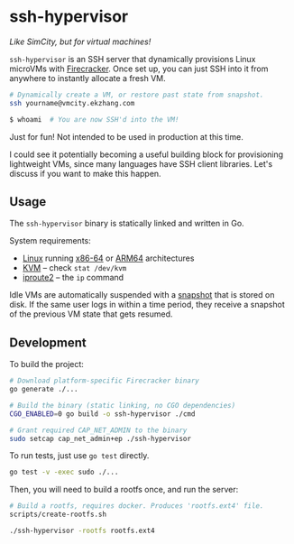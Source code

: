 # ssh-hypervisor

_Like SimCity, but for virtual machines!_

`ssh-hypervisor` is an SSH server that dynamically provisions Linux microVMs with [Firecracker](https://github.com/firecracker-microvm/firecracker). Once set up, you can just SSH into it from anywhere to instantly allocate a fresh VM.

```bash
# Dynamically create a VM, or restore past state from snapshot.
ssh yourname@vmcity.ekzhang.com

$ whoami  # You are now SSH'd into the VM!
```

Just for fun! Not intended to be used in production at this time.

I could see it potentially becoming a useful building block for provisioning lightweight VMs, since many languages have SSH client libraries. Let's discuss if you want to make this happen.

## Usage

The `ssh-hypervisor` binary is statically linked and written in Go.

System requirements:

- [Linux](https://en.wikipedia.org/wiki/Linux) running [x86-64](https://en.wikipedia.org/wiki/X86-64) or [ARM64](https://en.wikipedia.org/wiki/AArch64) architectures
- [KVM](https://linux-kvm.org/page/Main_Page) – check `stat /dev/kvm`
- [iproute2](https://en.wikipedia.org/wiki/Iproute2) – the `ip` command

Idle VMs are automatically suspended with a [snapshot](https://github.com/firecracker-microvm/firecracker/blob/main/docs/snapshotting/snapshot-support.md) that is stored on disk. If the same user logs in within a time period, they receive a snapshot of the previous VM state that gets resumed.

## Development

To build the project:

```bash
# Download platform-specific Firecracker binary
go generate ./...

# Build the binary (static linking, no CGO dependencies)
CGO_ENABLED=0 go build -o ssh-hypervisor ./cmd

# Grant required CAP_NET_ADMIN to the binary
sudo setcap cap_net_admin+ep ./ssh-hypervisor
```

To run tests, just use `go test` directly.

```bash
go test -v -exec sudo ./...
```

Then, you will need to build a rootfs once, and run the server:

```bash
# Build a rootfs, requires docker. Produces 'rootfs.ext4' file.
scripts/create-rootfs.sh

./ssh-hypervisor -rootfs rootfs.ext4
```
